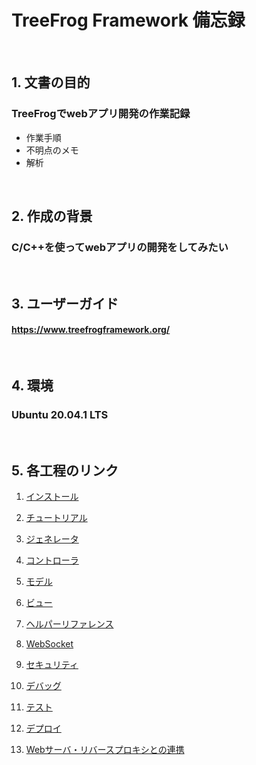 # TreeFrog Framework 備忘録
<br>

## 1. 文書の目的
### TreeFrogでwebアプリ開発の作業記録
- 作業手順
- 不明点のメモ
- 解析
<br>

## 2. 作成の背景
### C/C++を使ってwebアプリの開発をしてみたい
<br>

## 3. ユーザーガイド
#### https://www.treefrogframework.org/
<br>

## 4. 環境
### Ubuntu 20.04.1 LTS
<br>

## 5. 各工程のリンク
1. [インストール](https://github.com/lef2/treefrog_practice/blob/master/doc/01_install.md) 

2. [チュートリアル](https://github.com/lef2/treefrog_practice/blob/master/doc/02_tutorial.md)

3. [ジェネレータ]()

4. [コントローラ]()

5. [モデル]()

6. [ビュー]()

7. [ヘルパーリファレンス]()

8. [WebSocket]()

9. [セキュリティ]()

10. [デバッグ]()

11. [テスト]()

12. [デプロイ]()

13. [Webサーバ・リバースプロキシとの連携]()
